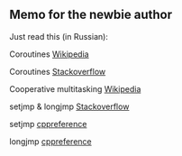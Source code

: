 ## Memo for the newbie author

Just read this (in Russian):

Coroutines [Wikipedia](https://ru.wikipedia.org/wiki/%D0%A1%D0%BE%D0%BF%D1%80%D0%BE%D0%B3%D1%80%D0%B0%D0%BC%D0%BC%D0%B0)

Coroutines [Stackoverflow](https://ru.stackoverflow.com/questions/496002/%D0%A1%D0%BE%D0%BF%D1%80%D0%BE%D0%B3%D1%80%D0%B0%D0%BC%D0%BC%D1%8B-%D0%BA%D0%BE%D1%80%D1%83%D1%82%D0%B8%D0%BD%D1%8B-coroutine-%D1%87%D1%82%D0%BE-%D1%8D%D1%82%D0%BE)

Cooperative multitasking [Wikipedia](https://ru.wikipedia.org/wiki/%D0%A1%D0%BE%D0%BF%D1%80%D0%BE%D0%B3%D1%80%D0%B0%D0%BC%D0%BC%D0%B0)

setjmp & longjmp [Stackoverflow](https://ru.stackoverflow.com/questions/592529/%D0%97%D0%B0%D1%87%D0%B5%D0%BC-%D0%BD%D1%83%D0%B6%D0%BD%D1%8B-%D1%84%D1%83%D0%BD%D0%BA%D1%86%D0%B8%D0%B8-setjmp-longjmp)

setjmp [cppreference](https://ru.cppreference.com/w/cpp/utility/program/setjmp)

longjmp [cppreference](https://ru.cppreference.com/w/cpp/utility/program/longjmp)


